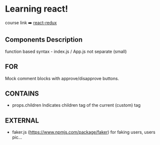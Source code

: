 # Learning react!

course link ➡️ [react-redux](https://www.udemy.com/course/react-redux/)

## Components Description

function based syntax - index.js / App.js not separate (small)

## FOR

Mock comment blocks with approve/disapprove buttons.

## CONTAINS

- props.children
  Indicates children tag of the current (custom) tag

## EXTERNAL

- faker.js (https://www.npmjs.com/package/faker)
  for faking users, users pic...

